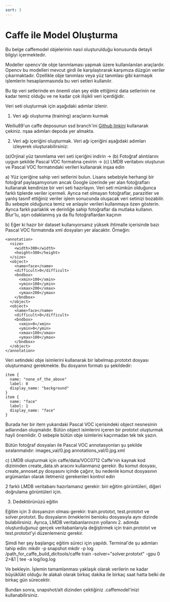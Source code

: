 ```yaml
---
sort: 3
---
```


# Caffe ile Model Oluşturma

Bu belge caffemodel objelerinin nasıl oluşturulduğu konusunda detayli bilgiyi içermektedir.

Modeller opencv'de obje tanımlaması yapmak üzere kullanılanılan araçlardır. Opencv bu modelleri mevcut girdi ile karşılaştırarak karşımıza düzgün veriler çıkarmaktadır. Özellikle obje tanımlası veya yüz tanımlası gibi karmaşık işlemlerin hesaplanmasında bu veri setleri kullanılır.

Bu tip veri setlerinde en önemli olan şey elde ettiğimiz data setlerinin ne kadar temiz olduğu ve ne kadar çok ilişikli veri içerdiğidir.

Veri seti oluşturmak için aşağıdaki adımlar izlenir.

1. Veri ağı oluşturma (training) araçlarını kurmak 

Weiliu89'un caffe deposunun ssd branch'ini [Github linkini](https://github.com/weiliu89/caffe/tree/ssd)  kullanarak çekiniz. nşaa adımları depoda yer almakta.

2. Veri ağı içeriğini oluşturmak.
Veri ağı içeriğini aşağıdaki adımları izleyerek oluşturabilirsiniz:

(a)Orjinal yüz tanımlama veri seti içeriğini indirin -> (b) Fotoğraf alıntılarını uygun şekilde Pascal VOC formatına çevirin -> (c) LMDB veritabını oluşturun ve Pascal VOC formatındaki verileri kullanarak inşaa edin

a) Yüz içeriğine sahip veri setlerini bulun. Lisans sebebiyle herhangi bir fotoğraf paylaşamıyorum ancak Google üzerinde yer alan fotoğrafları kullanarak kendinize bir veri seti hazırlayın. Veri seti mümkün olduğunca farklı tiplerde veriler içermeli. Ayrıca net olmayan fotoğraflar, parazitler ve yanlış tasnif ettiğiniz veriler işlem sonucunda oluşacak veri setinizi bozabilir. Bu sebeple olduğunca temiz ve anlaşılır verileri kullanmaya özen gösterin. Ayrıca farklı parlaklık ve derinliğe sahip fotoğraflar da mutlaka kullanın. Blur'lu, aşırı odaklanmış ya da flu fotoğraflardan kaçının

b) Eğer ki hazır bir dataset kullanıyorsanız yüksek ihtimalle içerisinde bazı Pascal VOC formatında xml dosyaları yer alacaktır. Örneğin:

```
<annotation>
  <size>
    <width>300</width>
    <height>300</height>
  </size>
  <object>
    <name>face</name>
    <difficult>0</difficult>
    <bndbox>
      <xmin>100</xmin>
      <ymin>100</ymin>
      <xmax>200</xmax>
      <ymax>200</ymax>
    </bndbox>
  </object>
  <object>
    <name>face</name>
    <difficult>0</difficult>
    <bndbox>
      <xmin>0</xmin>
      <ymin>0</ymin>
      <xmax>100</xmax>
      <ymax>100</ymax>
    </bndbox>
  </object>
</annotation>
```

Veri setindeki obje isimlerini kullanarak bir labelmap.prototxt dosyası oluşturmanız gerekmekte. Bu dosyanın formatı şu şekildedir:
```
item {
  name: "none_of_the_above"
  label: 0
  display_name: "background"
}
item {
  name: "face"
  label: 1
  display_name: "face"
}
```
Burada her bir item yukarıdaki Pascal VOC içerisindeki object nesnesinin adlarından oluşmalıdır. Bütün object isimlerini içeren bir prototxt oluşturmak hayli önemlidir. O sebeple bütün obje isimlerini kaçırmadan tek tek yazın.


Bütün fotoğraf dosyaları ile Pascal VOC annotasyonları şu şekilde sıralanmalıdır:
images_val/0.jpg annotations_val/0.jpg.xml

c) LMDB oluşturmak için caffe/data/VOC0712 Caffe'nin kaynak kod dizininden create_data.sh aracını kullanmanız gerekir.
Bu komut dosyası, create_annoset.py dosyasını içinde çağırır, bu nedenle komut dosyasının argümanları olarak iletmeniz gerekenleri kontrol edin

2 farklı LMDB veritabanı hazırlamanız gerekir: biri eğitim görüntüleri, diğeri doğrulama görüntüleri için.

3. Dedektörünüzü eğitin

Eğitim için 3 dosyanızın olması gerekir: train.prototxt, test.prototxt ve solver.prototxt. Bu dosyaların örneklerini benioku dosyasıyla aynı dizinde bulabilirsiniz.
Ayrıca, LMDB veritabanlarınızın yollarını 2. adımda oluşturduğunuz gerçek veritabanlarıyla değiştirmek için train.prototxt ve test.prototxt'yi düzenlemeniz gerekir.

Şimdi her şey başlangıç eğitim süreci için yapıldı.
Terminal'de şu adımları tahip edin:
mkdir -p snapshot
mkdir -p log
/path_for_caffe_build_dir/tools/caffe train -solver="solver.prototxt" -gpu 0  2>&1 | tee -a log/log.log


Ve bekleyin. İşlemin tamamlanması yaklaşık olarak verilerin ne kadar büyüklükt olduğu ile alakalı olarak birkaç dakika ile birkaç saat hatta belki de birkaç gün sürecektir.

Bundan sonra, snapshot/alt dizinden çektiğiniz .caffemodel'inizi kullanabilirsiniz.

